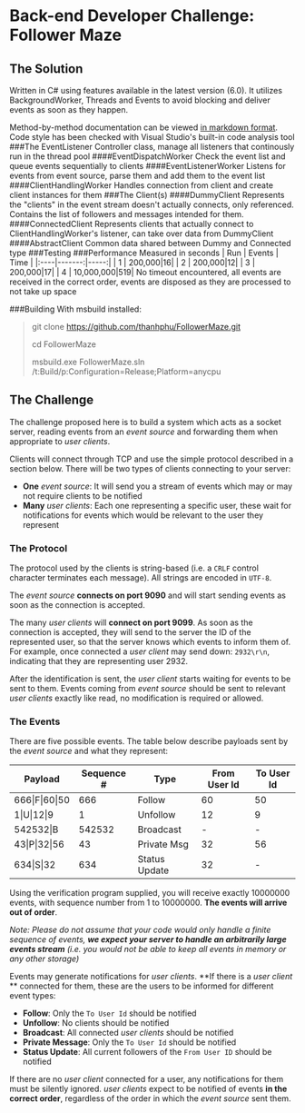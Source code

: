 # Back-end Developer Challenge: Follower Maze

## The Solution
Written in C# using features available in the latest version (6.0). It utilizes BackgroundWorker, Threads and Events to avoid blocking and deliver events as soon as they happen.

Method-by-method documentation can be viewed [in markdown format](Docs/FollowerMazeServer.GeneratedXmlDoc.md). Code style has been checked with Visual Studio's built-in code analysis tool
###The EventListener
Controller class, manage all listeners that continously run in the thread pool
####EventDispatchWorker
Check the event list and queue events sequentially to clients
####EventListenerWorker
Listens for events from event source, parse them and add them to the event list
####ClientHandlingWorker
Handles connection from client and create client instances for them
###The Client(s)
####DummyClient
Represents the "clients" in the event stream doesn't actually connects, only referenced. Contains the list of followers and messages intended for them.
####ConnectedClient
Represents clients that actually connect to ClientHandlingWorker's listener, can take over data from DummyClient
####AbstractClient
Common data shared between Dummy and Connected type
###Testing
###Performance
Measured in seconds
| Run | Events | Time |
|:----|-------:|-----:|
| 1   | 200,000|16|
| 2   | 200,000|12|
| 3   | 200,000|17|
| 4   | 10,000,000|519|
No timeout encountered, all events are received in the correct order, events are disposed as they are processed to not take up space

###Building
With msbuild installed:

>git clone https://github.com/thanhphu/FollowerMaze.git
>
>cd FollowerMaze
>
>msbuild.exe FollowerMaze.sln /t:Build/p:Configuration=Release;Platform=anycpu

## The Challenge
The challenge proposed here is to build a system which acts as a socket
server, reading events from an *event source* and forwarding them when
appropriate to *user clients*.

Clients will connect through TCP and use the simple protocol described in a
section below. There will be two types of clients connecting to your server:

- **One** *event source*: It will send you a
stream of events which may or may not require clients to be notified
- **Many** *user clients*: Each one representing a specific user,
these wait for notifications for events which would be relevant to the
user they represent

### The Protocol
The protocol used by the clients is string-based (i.e. a `CRLF` control
character terminates each message). All strings are encoded in `UTF-8`.

The *event source* **connects on port 9090** and will start sending
events as soon as the connection is accepted.

The many *user clients* will **connect on port 9099**. As soon
as the connection is accepted, they will send to the server the ID of
the represented user, so that the server knows which events to
inform them of. For example, once connected a *user client* may send down:
`2932\r\n`, indicating that they are representing user 2932.

After the identification is sent, the *user client* starts waiting for
events to be sent to them. Events coming from *event source* should be
sent to relevant *user clients* exactly like read, no modification is
required or allowed.

### The Events
There are five possible events. The table below describe payloads
sent by the *event source* and what they represent:

| Payload    | Sequence #| Type         | From User Id | To User Id |
|------------|-----------|--------------|--------------|------------|
|666&#124;F&#124;60&#124;50 | 666       | Follow       | 60           | 50         |
|1&#124;U&#124;12&#124;9    | 1         | Unfollow     | 12           | 9          |
|542532&#124;B    | 542532    | Broadcast    | -            | -          |
|43&#124;P&#124;32&#124;56  | 43        | Private Msg  | 32           | 56         |
|634&#124;S&#124;32    | 634       | Status Update| 32           | -          |

Using the verification program supplied, you will receive exactly 10000000 events,
with sequence number from 1 to 10000000. **The events will arrive out of order**.

*Note: Please do not assume that your code would only handle a finite sequence
of events, **we expect your server to handle an arbitrarily large events stream**
(i.e. you would not be able to keep all events in memory or any other storage)*

Events may generate notifications for *user clients*. **If there is a
*user client* ** connected for them, these are the users to be
informed for different event types:

* **Follow**: Only the `To User Id` should be notified
* **Unfollow**: No clients should be notified
* **Broadcast**: All connected *user clients* should be notified
* **Private Message**: Only the `To User Id` should be notified
* **Status Update**: All current followers of the `From User ID` should be notified

If there are no *user client* connected for a user, any notifications
for them must be silently ignored. *user clients* expect to be notified of
events **in the correct order**, regardless of the order in which the
*event source* sent them.
